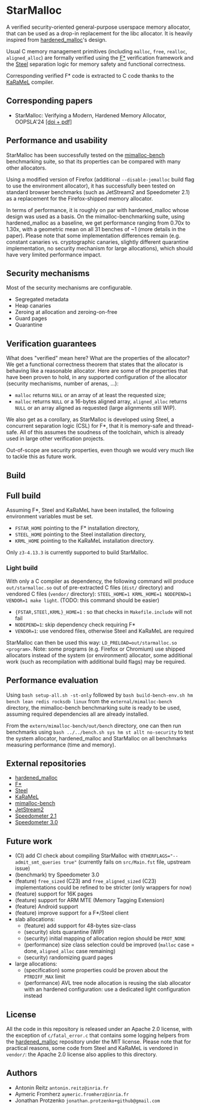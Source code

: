 # StarMalloc

A verified security-oriented general-purpose userspace memory allocator, that
can be used as a drop-in replacement for the libc allocator.
It is heavily inspired from
[hardened\_malloc](https://github.com/GrapheneOS/hardened_malloc)'s design.

Usual C memory management primitives (including `malloc`, `free`, `realloc`,
`aligned_alloc`) are formally verified using the
[F\*](https://github.com/FStarLang/FStar) verification framework and the
[Steel](https://github.com/FStarLang/Steel) separation logic for memory safety
and functional correctness.

Corresponding verified F* code is extracted to C code thanks to the
[KaRaMeL](https://github.com/FStarLang/karamel) compiler.

## Corresponding papers

- StarMalloc: Verifying a Modern, Hardened Memory Allocator, OOPSLA'24 [[doi + pdf]](https://dl.acm.org/doi/10.1145/3689773)

## Performance and usability

StarMalloc has been successfully tested on the
[mimalloc-bench](https://github.com/daanx/mimalloc-bench) benchmarking suite,
so that its properties can be compared with many other allocators.

Using a modified version of Firefox (additional `--disable-jemalloc` build flag
to use the environment allocator), it has successfully been tested on standard
browser benchmarks (such as JetStream2 and Speedometer 2.1) as a replacement
for the Firefox-shipped memory allocator.

In terms of performance, it is roughly on par with hardened_malloc whose design
was used as a basis. On the mimalloc-benchmarking suite, using hardened_malloc
as a baseline, we get performance ranging from 0.70x to 1.30x, with a geometric
mean on all 31 benches of ~1 (more details in the paper). Please note that some
implementation differences remain (e.g. constant canaries vs. cryptographic
canaries, slightly different quarantine implementation, no security mechanism
for large allocations), which should have very limited performance impact.

## Security mechanisms

Most of the security mechanisms are configurable.

- Segregated metadata
- Heap canaries
- Zeroing at allocation and zeroing-on-free
- Guard pages
- Quarantine

## Verification guarantees

What does "verified" mean here? What are the properties of the allocator?
We get a functional correctness theorem that states that the allocator is behaving like a reasonable allocator. Here are some of the properties that have been proven to hold, in any supported configuration of the allocator (security mechanisms, number of arenas, ...):

- `malloc` returns `NULL` or an array of at least the requested size;
- `malloc` returns `NULL` or a 16-bytes aligned array, `aligned_alloc` returns `NULL` or an array aligned as requested (large alignments still WIP).

We also get as a corollary, as StarMalloc is developed using Steel, a concurrent separation logic (CSL) for F\*, that it is memory-safe and thread-safe. All of this assumes the soudness of the toolchain, which is already used in large other verification projects.

Out-of-scope are security properties, even though we would very much like to tackle this as future work.

## Build

## Full build

Assuming F\*, Steel and KaRaMeL have been installed, the following environment variables must be set.

- `FSTAR_HOME` pointing to the F\* installation directory,
- `STEEL_HOME` pointing to the Steel installation directory,
- `KRML_HOME` pointing to the KaRaMeL installation directory.

Only `z3-4.13.3` is currently supported to build StarMalloc.

### Light build

With only a C compiler as dependency, the following command will produce `out/starmalloc.so` out of pre-extracted C files (`dist/` directory) and vendored C files (`vendor/` directory):
`STEEL_HOME=1 KRML_HOME=1 NODEPEND=1 VENDOR=1 make light`.
(TODO: this command should be easier)

- `{FSTAR,STEEl,KRML}_HOME=1` : so that checks in `Makefile.include` will not fail
- `NODEPEND=1`: skip dependency check requiring F\*
- `VENDOR=1`: use vendored files, otherwise Steel and KaRaMeL are required

StarMalloc can then be used this way: `LD_PRELOAD=out/starmalloc.so <program>`.
Note: some programs (e.g. Firefox or Chromium) use shipped allocators instead of the system (or environment) allocator, some additional work (such as recompilation with additional build flags) may be required.

## Performance evaluation

Using `bash setup-all.sh -st-only` followed by `bash build-bench-env.sh hm bench
lean redis rocksdb linux` from the `external/mimalloc-bench` directory, the
mimalloc-bench benchmarking suite is ready to be used, assuming required
dependencies all are already installed.

From the `extern/mimalloc-bench/out/bench` directory, one can then run benchmarks
using `bash ../../bench.sh sys hm st allt no-security` to test the system
allocator, hardened\_malloc and StarMalloc on all benchmarks measuring
performance (time and memory).

## External repositories

- [hardened\_malloc](https://github.com/GrapheneOS/hardened_malloc)
- [F\*](https://github.com/FStarLang/FStar)
- [Steel](https://github.com/FStarLang/steel)
- [KaRaMeL](https://github.com/FStarLang/karamel)
- [mimalloc-bench](https://github.com/daanx/mimalloc-bench)
- [JetStream2](https://browserbench.org/JetStream/)
- [Speedometer 2.1](https://browserbench.org/Speedometer2.1/)
- [Speedometer 3.0](https://browserbench.org/Speedometer3.0/)

## Future work

- (CI) add CI check about compiling StarMalloc with `OTHERFLAGS="--admit_smt_queries true"` (currently fails on `src/Main.fst` file, upstream issue)
- (benchmark) try Speedometer 3.0
- (feature) `free_sized` (C23) and `free_aligned_sized` (C23) implementations could be refined to be stricter (only wrappers for now)
- (feature) support for 16K pages
- (feature) support for ARM MTE (Memory Tagging Extension)
- (feature) Android support
- (feature) improve support for a F\*/Steel client
- slab allocations:
  - (feature) add support for 48-bytes size-class
  - (security) slots quarantine (WIP)
  - (security) initial mapping of allocation region should be `PROT_NONE`
  - (performance) size class selection could be improved (`malloc` case = done, `aligned_alloc` case remaining)
  - (security) randomizing guard pages
- large allocations:
  - (specification) some properties could be proven about the `PTRDIFF_MAX` limit
  - (performance) AVL tree node allocation is reusing the slab allocator with an hardened configuration: use a dedicated light configuration instead

## License

All the code in this repository is released under an Apache 2.0 license, with the exception of `c/fatal_error.c` that contains some logging helpers from the [hardened\_malloc](https://github.com/GrapheneOS/hardened_malloc) repository under the MIT license.
Please note that for practical reasons, some code from Steel and KaRaMeL is vendored in `vendor/`: the Apache 2.0 license also applies to this directory.

## Authors

- Antonin Reitz `antonin.reitz@inria.fr`
- Aymeric Fromherz `aymeric.fromherz@inria.fr`
- Jonathan Protzenko `jonathan.protzenko+github@gmail.com`

